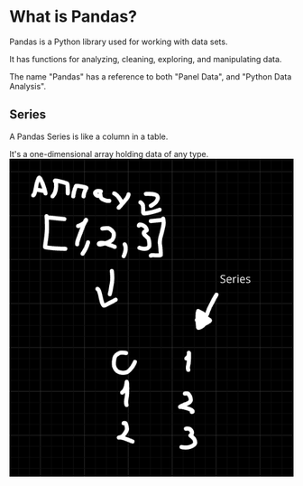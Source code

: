 # What is Pandas?

Pandas is a Python library used for working with data sets.

It has functions for analyzing, cleaning, exploring, and manipulating data.

The name "Pandas" has a reference to both "Panel Data", and "Python Data Analysis".

## Series

A Pandas Series is like a column in a table.

It's a one-dimensional array holding data of any type.
![Series](../imgs/image.png)